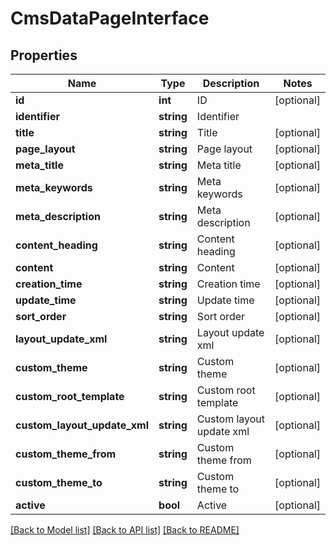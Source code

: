 # CmsDataPageInterface

## Properties
Name | Type | Description | Notes
------------ | ------------- | ------------- | -------------
**id** | **int** | ID | [optional] 
**identifier** | **string** | Identifier | 
**title** | **string** | Title | [optional] 
**page_layout** | **string** | Page layout | [optional] 
**meta_title** | **string** | Meta title | [optional] 
**meta_keywords** | **string** | Meta keywords | [optional] 
**meta_description** | **string** | Meta description | [optional] 
**content_heading** | **string** | Content heading | [optional] 
**content** | **string** | Content | [optional] 
**creation_time** | **string** | Creation time | [optional] 
**update_time** | **string** | Update time | [optional] 
**sort_order** | **string** | Sort order | [optional] 
**layout_update_xml** | **string** | Layout update xml | [optional] 
**custom_theme** | **string** | Custom theme | [optional] 
**custom_root_template** | **string** | Custom root template | [optional] 
**custom_layout_update_xml** | **string** | Custom layout update xml | [optional] 
**custom_theme_from** | **string** | Custom theme from | [optional] 
**custom_theme_to** | **string** | Custom theme to | [optional] 
**active** | **bool** | Active | [optional] 

[[Back to Model list]](../README.md#documentation-for-models) [[Back to API list]](../README.md#documentation-for-api-endpoints) [[Back to README]](../README.md)


